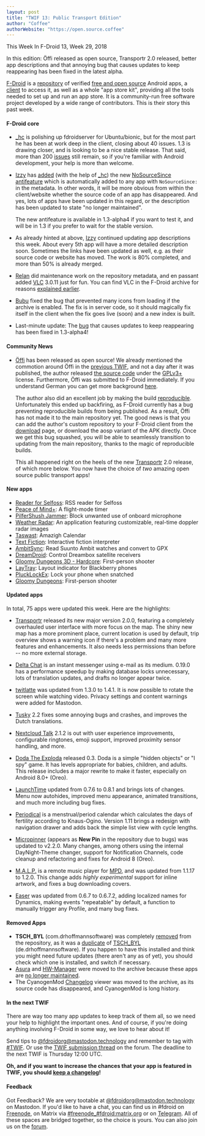 ```yaml
---
layout: post
title: "TWIF 13: Public Transport Edition"
author: "Coffee"
authorWebsite: "https://open.source.coffee"
---
```


This Week In F-Droid 13, Week 29, 2018

In this edition: Öffi released as open source, Transportr 2.0 released, better app descriptions and that annoying bug that causes updates to keep reappearing has been fixed in the latest alpha.

[F-Droid](https://f-droid.org/) is a [repository](https://f-droid.org/packages/) of verified [free and open source](https://en.wikipedia.org/wiki/Free_and_open-source_software) Android apps, a [client](https://f-droid.org/app/org.fdroid.fdroid) to access it, as well as a whole "app store kit", providing all the tools needed to set up and run an app store. It is a community-run free software project developed by a wide range of contributors. This is their story this past week.

#### F-Droid core

* [_hc](https://forum.f-droid.org/u/hans) is polishing up fdroidserver for Ubuntu/bionic, but for the most part he has been at work deep in the client, closing about 40 issues. 1.3 is drawing closer, and is looking to be a nice stable release. That said, more than 200 [issues](https://gitlab.com/fdroid/fdroidclient/issues) still remain, so if you're familiar with Android development, your help is more than welcome.

* [Izzy](https://forum.f-droid.org/u/izzy) has [added](https://gitlab.com/fdroid/fdroidserver/merge_requests/529) (with the help of [_hc](https://forum.f-droid.org/u/hans)) the new [NoSourceSince antifeature](https://f-droid.org/wiki/page/Antifeature:NoSourceSince) which is automatically added to any app with `NoSourceSince:` in the metadata. In other words, it will be more obvious from within the client/website whether the source code of an app has disappeared. And yes, lots of apps have been updated in this regard, or the description has been updated to state "no longer maintained".

  The new antifeature is available in 1.3-alpha4 if you want to test it, and will be in 1.3 if you prefer to wait for the stable version.

* As already hinted at above, [Izzy](https://forum.f-droid.org/u/izzy) continued updating app descriptions this week. About every 5th app will have a more detailed description soon. Sometimes the links have been updated as well, e.g. as their source code or website has moved. The work is 80% completed, and more than 50% is already merged.

* [Relan](https://forum.f-droid.org/u/relan) did maintenance work on the repository metadata, and en passant added [VLC](https://f-droid.org/wiki/page/org.videolan.vlc) 3.0.11 just for fun. You can find VLC in the F-Droid archive for reasons [explained earlier](https://f-droid.org/2018/05/11/this-week-in-fdroid-w19.html#whats-happening-in-f-droid).

* [Bubu](https://forum.f-droid.org/u/Bubu) fixed the bug that prevented many icons from loading if the archive is enabled. The fix is in server code, so it should magically fix itself in the client when the fix goes live (soon) and a new index is built.

* Last-minute update: The [bug](https://gitlab.com/fdroid/fdroidclient/1271) that causes updates to keep reappearing has been fixed in 1.3-alpha4!

#### Community News

* [Öffi](https://offi.schildbach.de/) has been released as open source! We already mentioned the commotion around Öffi in the [previous TWIF](https://f-droid.org/2018/07/12/this-week-in-fdroid-w28.html#community-news), and not a day after it was published, the author released [the source code](https://gitlab.com/oeffi/oeffi) under the [GPLv3+](https://spdx.org/licenses/GPL-3.0-or-later.html) license. Furthermore, Öffi was submitted to F-Droid immediately. If you understand German you can get more background [here](https://www.golem.de/news/app-fuer-oeffentlichen-nahverkehr-oeffi-ist-open-source-geworden-1807-135517.html).

  The author also did an excellent job by making the build [reproducible](https://reproducible-builds.org). Unfortunately this ended up backfiring, as F-Droid currently has a bug preventing reproducible builds from being published. As a result, Öffi has not made it to the main repository yet. The good news is that you can add the author's custom repository to your F-Droid client from the [download](https://offi.schildbach.de/download.html) page, or download the aosp variant of the APK directly. Once we get this bug squashed, you will be able to seamlessly transition to updating from the main repository, thanks to the magic of reproducible builds.

  This all happened right on the heels of the new [Transportr](https://f-droid.org/app/de.grobox.liberario) 2.0 release, of which more below. You now have the choice of _two_ amazing open source public transport apps!

#### New apps

* [Reader for Selfoss](https://f-droid.org/app/apps.amine.bou.readerforselfoss): RSS reader for Selfoss
* [Peace of Mind+](https://f-droid.org/app/ca.mudar.fairphone.peaceofmind): A flight-mode timer
* [PilferShush Jammer](https://f-droid.org/app/cityfreqs.com.pilfershushjammer): Block unwanted use of onboard microphone
* [Weather Radar](https://f-droid.org/app/com.danhasting.radar): An application featuring customizable, real-time doppler radar images
* [Taswast](https://f-droid.org/app/com.github.aba2l.taswast): Amazigh Calendar
* [Text Fiction](https://f-droid.org/app/de.onyxbits.textfiction): Interactive fiction interpreter
* [AmbitSync](https://f-droid.org/app/idv.markkuo.ambitsync): Read Suunto Ambit watches and convert to GPX
* [DreamDroid](https://f-droid.org/app/net.reichholf.dreamdroid): Control Dreambox satellite receivers
* [Gloomy Dungeons 3D - Hardcore](https://f-droid.org/app/org.zamedev.gloomydungeons1hardcore.opensource): First-person shooter
* [LayTray](https://f-droid.org/app/space.neothefox.laytray): Layout indicator for Blackberry phones
* [PluckLockEx](https://f-droid.org/app/xyz.iridiumion.plucklockex): Lock your phone when snatched
* [Gloomy Dungeons](https://f-droid.org/app/zame.GloomyDungeons.opensource.game): First-person shooter

#### Updated apps

In total, 75 apps were updated this week. Here are the highlights:

* [Transportr](https://f-droid.org/app/de.grobox.liberario) released its new major version 2.0.0, featuring a completely overhauled user interface with more focus on the map. The shiny new map has a more prominent place, current location is used by default, trip overview shows a warning icon if there's a problem and many more features and enhancements. It also needs less permissions than before -- no more external storage.

* [Delta Chat](https://f-droid.org/app/com.b44t.messenger) is an instant messenger using e-mail as its medium. 0.19.0 has a performance speedup by making database locks unnecessary, lots of translation updates, and drafts no longer appear twice.

* [twitlatte](https://f-droid.org/app/com.github.moko256.twitlatte) was updated from 1.3.0 to 1.4.1. It is now possible to rotate the screen while watching video. Privacy settings and content warnings were added for Mastodon.

* [Tusky](https://f-droid.org/app/com.keylesspalace.tusky) 2.2 fixes some annoying bugs and crashes, and improves the Dutch translations.

* [Nextcloud Talk](https://f-droid.org/app/com.nextcloud.talk2) 2.1.2 is out with user experience improvements, configurable ringtones, emoji support, improved proximity sensor handling, and more.

* [Doda The Exploda](https://f-droid.org/app/com.quaap.dodatheexploda) released 0.3. Doda is a simple "hidden objects" or "I spy" game. It has levels appropriate for babies, children, and adults. This release includes a major rewrite to make it faster, especially on Android 8.0+ (Oreo).

* [LaunchTime](https://f-droid.org/app/com.quaap.launchtime) updated from 0.7.6 to 0.8.1 and brings lots of changes. Menu now autohides, improved menu appearance, animated transitions, and much more including bug fixes.

* [Periodical](https://f-droid.org/app/de.arnowelzel.android.periodical) is a menstrual/period calendar which calculates the days of fertility according to Knaus-Ogino. Version 1.11 brings a redesign with navigation drawer and adds back the simple list view with cycle lengths.

* [Micropinner](https://f-droid.org/app/de.dotwee.micropinner) (appears as **New Pin** in the repository due to bugs) was updated to v2.2.0. Many changes, among others using the internal DayNight-Theme changer, support for Notification Channels, code cleanup and refactoring and fixes for Android 8 (Oreo).

* [M.A.L.P.](https://f-droid.org/app/org.gateshipone.malp) is a remote music player for [MPD](http://www.musicpd.org), and was updated from 1.1.17 to 1.2.0. This change adds _highly experimental_ support for inline artwork, and fixes a bug downloading covers.

* [Easer](https://f-droid.org/app/ryey.easer) was updated from 0.6.7 to 0.6.7.2, adding localized names for Dynamics, making events "repeatable" by default, a function to manually trigger any Profile, and many bug fixes.

#### Removed Apps

* **TSCH_BYL** (com.drhoffmannsoftware) was completely [removed](https://gitlab.com/fdroid/fdroiddata/merge_requests/3429) from the repository, as it was a [duplicate](https://gitlab.com/fdroid/fdroiddata/issues/1264) of [TSCH_BYL](https://f-droid.org/app/de.drhoffmannsoftware) (de.drhoffmannsoftware). If you happen to have this installed and think you might need future updates (there aren't any as of yet), you should check which one is installed, and switch if necessary.
* [Asura](https://f-droid.org/wiki/page/de.nico.asura) and [HW-Manager](https://f-droid.org/wiki/page/de.nico.ha_manager) were moved to the archive because these apps are [no longer maintained](https://gitlab.com/fdroid/fdroiddata/merge_requests/3452).
* The CyanogenMod [Changelog](https://f-droid.org/wiki/page/org.polaric.cyanogenmodchangelog) viewer was moved to the archive, as its source code has disappeared, and CyanogenMod is long history.

#### In the next TWIF

There are way too many app updates to keep track of them all, so we need your help to highlight the important ones. And of course, if you're doing anything involving F-Droid in some way, we love to hear about it!

Send tips to [@fdroidorg@mastodon.technology](https://mastodon.technology/@fdroidorg) and remember to tag with [#TWIF](https://mastodon.technology/tags/twif). Or use the [TWIF submission thread](https://forum.f-droid.org/t/twif-submission-thread) on the forum. The deadline to the next TWIF is Thursday 12:00 UTC.

**Oh, and if you want to increase the chances that your app is featured in TWIF, you should [keep a changelog](https://keepachangelog.com)!**

#### Feedback

Got Feedback? We are very tootable at [@fdroidorg@mastodon.technology](https://mastodon.technology/@fdroidorg) on Mastodon. If you'd like to have a chat, you can find us in #fdroid on [Freenode](https://freenode.net/), on Matrix via [#freenode_#fdroid:matrix.org](https://matrix.to/#/#freenode_#fdroid:matrix.org) or on [Telegram](https://t.me/joinchat/AlRQekvjWDTuQrCgMYSNVA). All of these spaces are bridged together, so the choice is yours. You can also join us on the [forum](https://forum.f-droid.org/).
